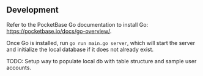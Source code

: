 ## Development

Refer to the PocketBase Go documentation to install Go: https://pocketbase.io/docs/go-overview/.

Once Go is installed, run `go run main.go server`, which will start the server and initialize the local database if it does not already exist.

TODO: Setup way to populate local db with table structure and sample user accounts.
